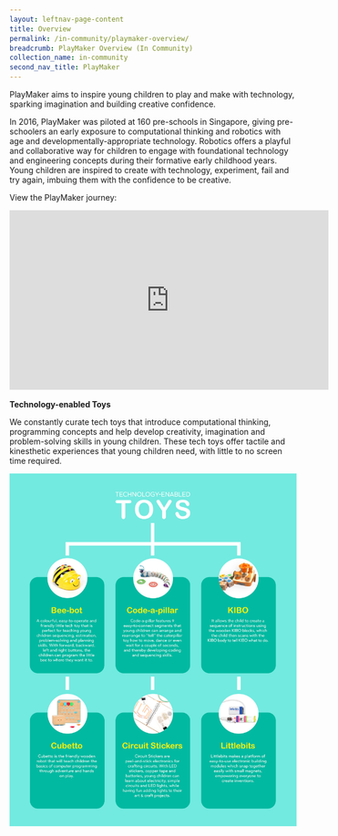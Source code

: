 ```yaml
---
layout: leftnav-page-content
title: Overview
permalink: /in-community/playmaker-overview/
breadcrumb: PlayMaker Overview (In Community)
collection_name: in-community
second_nav_title: PlayMaker
---
```

PlayMaker aims to inspire young children to play and make with technology, sparking imagination and building creative confidence.

In 2016, PlayMaker was piloted at 160 pre-schools in Singapore, giving pre-schoolers an early exposure to computational thinking and robotics with age and developmentally-appropriate technology. Robotics offers a playful and collaborative way for children to engage with foundational technology and engineering concepts during their formative early childhood years. Young children are inspired to create with technology, experiment, fail and try again, imbuing them with the confidence to be creative.

View the PlayMaker journey:

<div class="bp-youtube">
      <iframe width="560" height="315" src="https://www.youtube.com/embed/2Dzs853ZSK4" frameborder="0" allow="accelerometer; autoplay; encrypted-media; gyroscope; picture-in-picture" allowfullscreen></iframe>
</div>

**Technology-enabled Toys**

We constantly curate tech toys that introduce computational thinking, programming concepts and help develop creativity, imagination and problem-solving skills in young children. These tech toys offer tactile and kinesthetic experiences that young children need, with little to no screen time required.

![Tech Toys Infographic](/images/in-schools/playmaker/overview/playmaker-tech-toys-infographic.jpg)
